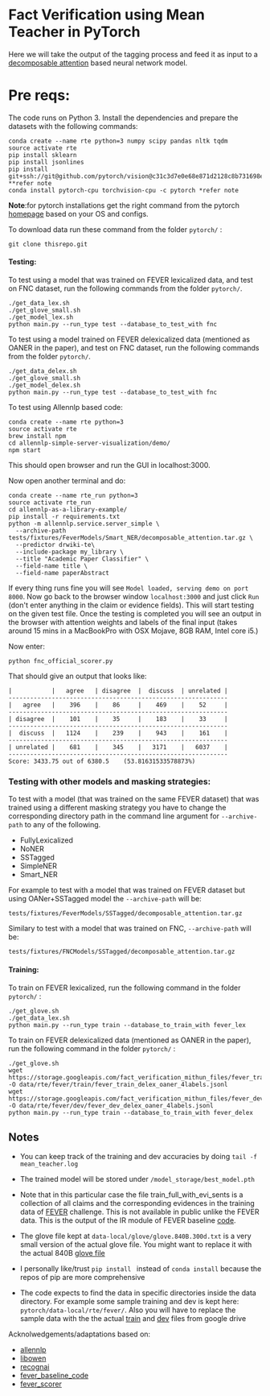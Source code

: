 
# Fact Verification using Mean Teacher in PyTorch

Here we will take the output of the tagging process and feed it as input to a [decomposable attention](https://arxiv.org/pdf/1606.01933.pdf) based neural network model.

 

# Pre reqs:
 
 The code runs on Python 3. Install the dependencies and prepare the datasets with the following commands:

```
conda create --name rte python=3 numpy scipy pandas nltk tqdm
source activate rte
pip install sklearn
pip install jsonlines
pip install git+ssh://git@github.com/pytorch/vision@c31c3d7e0e68e871d2128c8b731698ed3b11b119 **refer note
conda install pytorch-cpu torchvision-cpu -c pytorch *refer note
```
**Note**:for pytorch installations get the right command from the pytorch [homepage](https://pytorch.org/) based on your OS and configs.

To download data run these command from the folder `pytorch/` :

```
git clone thisrepo.git
```


#### Testing:

To test using a model that was trained on FEVER lexicalized data, and test on FNC dataset, run the 
following commands from the folder `pytorch/`. 

```
./get_data_lex.sh
./get_glove_small.sh
./get_model_lex.sh
python main.py --run_type test --database_to_test_with fnc 
```

To test using a model trained on FEVER delexicalized data (mentioned as OANER in the paper), and test on FNC dataset, run the following commands from the folder `pytorch/`. 
```
./get_data_delex.sh
./get_glove_small.sh
./get_model_delex.sh
python main.py --run_type test --database_to_test_with fnc 
```

To test using Allennlp based code:

```
conda create --name rte python=3 
source activate rte
brew install npm
cd allennlp-simple-server-visualization/demo/
npm start
``` 
This should open browser and run the GUI in localhost:3000.

Now open another terminal and do:
```
conda create --name rte_run python=3 
source activate rte_run
cd allennlp-as-a-library-example/
pip install -r requirements.txt
python -m allennlp.service.server_simple \
  --archive-path tests/fixtures/FeverModels/Smart_NER/decomposable_attention.tar.gz \
  --predictor drwiki-te\
  --include-package my_library \
  --title "Academic Paper Classifier" \
  --field-name title \
  --field-name paperAbstract
```
If every thing runs fine you will see `Model loaded, serving demo on port 8000`. Now go back to the browser window
`localhost:3000` and just click `Run` (don't enter anything in the claim or evidence fields). This will start testing on the 
given test file. Once the testing is completed you will see an output in the browser with attention weights and labels of the final
input (takes around 15 mins in a MacBookPro with OSX Mojave, 8GB RAM, Intel core i5.)

Now enter:

```
python fnc_official_scorer.py 
```

That should give an output that looks like:

```-------------------------------------------------------------
|           |   agree   | disagree  |  discuss  | unrelated |
-------------------------------------------------------------
|   agree   |    396    |    86     |    469    |    52     |
-------------------------------------------------------------
| disagree  |    101    |    35     |    183    |    33     |
-------------------------------------------------------------
|  discuss  |   1124    |    239    |    943    |    161    |
-------------------------------------------------------------
| unrelated |    681    |    345    |   3171    |   6037    |
-------------------------------------------------------------
Score: 3433.75 out of 6380.5	(53.81631533578873%)
```
### Testing with other models and masking strategies:
To test with a  model (that was trained on the same FEVER dataset) that was trained using a different masking strategy 
you have to change the corresponding directory path in the command line argument for `--archive-path` to any of the following.

- FullyLexicalized
- NoNER
- SSTagged
- SimpleNER
- Smart_NER

 For example to test with a model that was trained on FEVER dataset but using OANer+SSTagged model the `--archive-path` will be:

`tests/fixtures/FeverModels/SSTagged/decomposable_attention.tar.gz`

Similary to test with a model that was trained on FNC, `--archive-path` will be:

`tests/fixtures/FNCModels/SSTagged/decomposable_attention.tar.gz`

#### Training:

To train on FEVER lexicalized, run the following command in the folder `pytorch/` :

``` 
./get_glove.sh
./get_data_lex.sh
python main.py --run_type train --database_to_train_with fever_lex

```


To train on FEVER delexicalized data (mentioned as OANER in the paper), run the following command in the folder `pytorch/` :

``` 
./get_glove.sh
wget https://storage.googleapis.com/fact_verification_mithun_files/fever_train_delex_oaner_4labels.jsonl  -O data/rte/fever/train/fever_train_delex_oaner_4labels.jsonl
wget https://storage.googleapis.com/fact_verification_mithun_files/fever_dev_delex_oaner_split_4labels.jsonl  -O data/rte/fever/dev/fever_dev_delex_oaner_4labels.jsonl
python main.py --run_type train --database_to_train_with fever_delex

```

## Notes
- You can keep track of the training and dev accuracies by doing `tail -f mean_teacher.log` 
- The trained model will be stored under `/model_storage/best_model.pth ` 


- Note that in this particular case the file train_full_with_evi_sents is a collection of all claims and the corresponding
 evidences in the training data of [FEVER](http://fever.ai/) challenge. This is not available in public unlike the FEVER data. 
 This is the output of the IR module of FEVER baseline [code](http://fever.ai/task.html).
 
 - The glove file kept at `data-local/glove/glove.840B.300d.txt` is a very small version of the actual glove file. You might want to replace it with the actual 840B [glove file](https://nlp.stanford.edu/projects/glove/)

 - I personally like/trust `pip install ` instead of `conda install`  because the repos of pip are more comprehensive

 - The code expects to find the data in specific directories inside the data directory.  For example some sample training and dev is kept here: `pytorch/data-local/rte/fever/`. Also you will have to replace the sample data with the the actual [train](https://drive.google.com/open?id=1bA32_zRn8V2voPmb1sN5YbLcVFo6KBWf) and [dev](https://drive.google.com/open?id=1xb6QHfMQUI3Q44DQZNVL481rYyMGN-sR) files from google drive

Acknolwedgements/adaptations based on:
- [allennlp](https://github.com/allenai/allennlp)
- [libowen](https://github.com/libowen2121/SNLI-decomposable-attention)
- [recognai](https://github.com/recognai/get_started_with_deep_learning_for_text_with_allennlp)
- [fever_baseline_code](https://github.com/sheffieldnlp/fever-naacl-2018)
- [fever_scorer](https://github.com/sheffieldnlp/fever-scorer)
